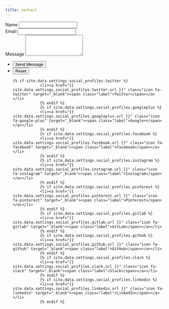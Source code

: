 ```yaml
---
title: contact
---
```


<form action="https://formspree.io/{{ site.data.settings.email }}" method="POST">
	<div class="field half first">
		<label for="name">Name</label>
		<input type="text" name="name" id="name" />
	</div>
	<div class="field half">
		<label for="email">Email</label>
		<input type="text" name="_replyto" id="email" />
	</div>
	<div class="field">
		<label for="message">Message</label>
		<textarea name="message" id="message" rows="4"></textarea>
	</div>
	<ul class="actions">
		<li><input type="submit" value="Send Message" class="special" /></li>
		<li><input type="reset" value="Reset" /></li>
	</ul>
</form>
<ul class="icons">

	{% if site.data.settings.social_profiles.twitter %}
				<li><a href="{{ site.data.settings.social_profiles.twitter.url }}" class="icon fa-twitter" target="_blank"><span class="label">Twitter</span></a></li>
				{% endif %}
				{% if site.data.settings.social_profiles.googleplus %}
				<li><a href="{{ site.data.settings.social_profiles.googleplus.url }}" class="icon fa-google-plus" target="_blank"><span class="label">Google+</span></a></li>
				{% endif %}
				{% if site.data.settings.social_profiles.facebook %}
				<li><a href="{{ site.data.settings.social_profiles.facebook.url }}" class="icon fa-facebook" target="_blank"><span class="label">Facebook</span></a></li>
				{% endif %}
				{% if site.data.settings.social_profiles.instagram %}
				<li><a href="{{ site.data.settings.social_profiles.instagram.url }}" class="icon fa-instagram" target="_blank"><span class="label">Instagram</span></a></li>
				{% endif %}
				{% if site.data.settings.social_profiles.pinterest %}
				<li><a href="{{ site.data.settings.social_profiles.pinterest.url }}" class="icon fa-pinterest" target="_blank"><span class="label">Pinterest</span></a></li>
				{% endif %}
				{% if site.data.settings.social_profiles.gitlab %}
				<li><a href="{{ site.data.settings.social_profiles.gitlab.url }}" class="icon fa-gitlab" target="_blank"><span class="label">GitLab</span></a></li>
				{% endif %}
				{% if site.data.settings.social_profiles.github %}
				<li><a href="{{ site.data.settings.social_profiles.github.url }}" class="icon fa-github" target="_blank"><span class="label">GitHub</span></a></li>
				{% endif %}
				{% if site.data.settings.social_profiles.slack %}
				<li><a href="{{ site.data.settings.social_profiles.slack.url }}" class="icon fa-slack" target="_blank"><span class="label">Slack</span></a></li>
				{% endif %}
				{% if site.data.settings.social_profiles.linkedin %}
				<li><a href="{{ site.data.settings.social_profiles.linkedin.url }}" class="icon fa-linkedin" target="_blank"><span class="label">LinkedIn</span></a></li>
				{% endif %}

</ul>
